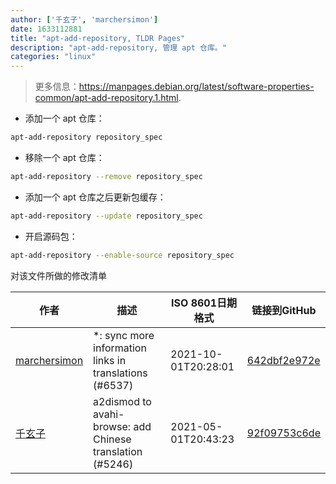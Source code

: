 ```yaml
---
author: ['千玄子', 'marchersimon']
date: 1633112881
title: "apt-add-repository, TLDR Pages"
description: "apt-add-repository, 管理 apt 仓库。"
categories: "linux"
---
```

> 更多信息：<https://manpages.debian.org/latest/software-properties-common/apt-add-repository.1.html>.

- 添加一个 apt 仓库：

```bash
apt-add-repository repository_spec
```

- 移除一个 apt 仓库：

```bash
apt-add-repository --remove repository_spec
```

- 添加一个 apt 仓库之后更新包缓存：

```bash
apt-add-repository --update repository_spec
```

- 开启源码包：

```bash
apt-add-repository --enable-source repository_spec
```
对该文件所做的修改清单


作者 | 描述 | ISO 8601日期格式 | 链接到GitHub
------|-----|-----|-----
[marchersimon](mailto:50295997+marchersimon@users.noreply.github.com) | *: sync more information links in translations (#6537) | 2021-10-01T20:28:01 | [642dbf2e972e](https://github.com/tldr-pages/tldr/commit/642dbf2e972e388fab8c84ba3b4685fb862b6454)
[千玄子](mailto:ownbyzjuyk@gmail.com) | a2dismod to avahi-browse: add Chinese translation (#5246) | 2021-05-01T20:43:23 | [92f09753c6de](https://github.com/tldr-pages/tldr/commit/92f09753c6de9ab7cc8df9cd8d194f824252dd23)

